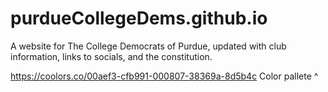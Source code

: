 # purdueCollegeDems.github.io
A website for The College Democrats of Purdue, updated with club information, links to socials, and the constitution.

https://coolors.co/00aef3-cfb991-000807-38369a-8d5b4c
Color pallete ^
